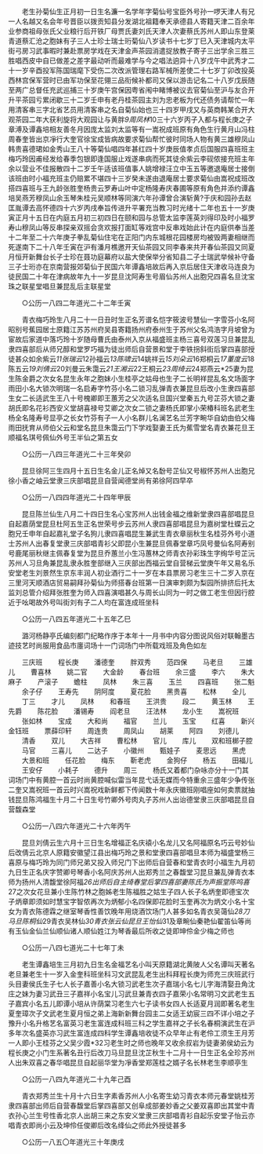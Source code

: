 <!-- { "loadSidebar": true } -->
　　老生孙菊仙生正月初一日生名濂一名学年字菊仙号宝臣外号孙一啰天津人有兄一人名越又名会年号晋臣以拨贡知县分发湖北祖籍奉天承德县人寄籍天津二百余年业参商祖母张氏父业粮行后开铁厂母贾氏妻刘氏天津人次妻蔡氏苏州人即山东登莱青道蔡汇沧之胞妹有子三人士珍士瑞士珩菊仙八岁读书十七岁丁巳入天津城内太平街弓房习武事暇时兼赴票房学戏在天津金声茶园消遣捉放教子寄子三出学余三胜三胜唱西皮中自已做差之差字最动听而最难学与今之唱法逈异十八岁戊午中武秀才二十一岁辛酉投军陈国瑞麾下受伤二次改派管理右路军械所差使二十七岁丁卯改投英西林宫保军营时已由军功保至花翎三品衔候补都司又保以游击记名二十八岁戊辰随至两广总督任充武巡捕三十岁庚午宫保因粤省闱中睹博被议去官菊仙至沪与友合开升平茶园亏累闭歇三十二岁壬申有老丹桂茶园主刘为忠老板为代还债务请帮忙一年用清客串三字北省艺员用清客串之名自菊仙始也三十四岁甲戌又与英商韩某合开大观茶园二年大获利旋将大观园让与黄胖*9周凤林*10三十六岁丙子入都与程长庚之子章溥及谭鑫培相友善冬月因庞太监刘太监等有一嵩祝成班原有角色生行黄月山冯柱周春奎皆出京凈行大奎官徐宝成皆病故要求菊仙帮忙彼时同场人物有黄三雄穆凤山韩贵喜德珺如金秀山王八十等菊仙唱四年甚红四十岁庚辰值孝贞后国服四喜班班主梅巧玲因甫经发给春季包银即逢国服止戏遂串病而死其徒余紫云李砚侬接充班主年余以营业不佳报散四十二岁壬午适该班值事人姚增禄汪立中玉五等邀退庵居士接倒该班由时小福充班主仍赔累不堪四十三岁癸未遂由退庵居士要求菊仙由嵩祝成班改搭四喜班与王九龄张胜奎杨贵云罗寿山叶中定杨隆寿庆春圃等原有角色并添约谭鑫培吴燕芳穆凤山余玉琴朱桂元吴顺林等同演六年孙谭曾合演斩黄?于庆和园孙去赵匡胤谭去高怀德四十六岁丙戌奉旨传进升平署充当教习时光绪十二年也五十一岁庚寅正月十五日在内庭五月初三初四日在颐和园与总管太监李莲英刘得印及时小福罗寿山穆凤山等反串探亲双摇会贪欢报打面缸等戏宫中反串戏始此计在内庭供奉当差十二年至二十六年庚子拳乱菊仙住宅在正阳门内东城根花园楼房均被毁两妻相继而死遂南下二十八年壬寅在沪有潘月樵邀开天仙茶园又同李春来共开春仙茶园又同夏月恒开新舞台长子士珍在聂功庭幕府以盐大使保举分省知县二子士瑞武举候补守备三子士珩亦在京南营报郊菊仙于民国六年谭鑫培故后再入京后居住天津收马连良为徒民国二十年在津病故年九十一岁昆旦沈阿寿生号眉仙苏州人出胞兄四喜名旦沈宝珠之联星堂唱旦兼昆乱后主联星堂 

　　○公历一八四二年道光二十二年壬寅 

　　青衣梅巧玲生八月二十一日丑时生正名芳谱名恺字筱波号慧仙一字雪芬小名阿昭别号蕉园居士原籍江苏苏州府吴县寄籍扬州府泰州生于苏州父名鸿浩字月坡曾为宦故后家道中落巧玲十岁随母曹氏由泰州入京从福盛班主杨三喜号双莲习旦兼昆乱隶四喜部后从师兄醇和堂罗巧福为徒出师后自营景和堂于李铁拐斜街后掌四喜部授徒甚众如余紫云*11张瑞云*12孙福云*13陈啸云*14姚祥云*15刘朵云*16郑桐云*17董度云*18陈五云*19刘倩云*20刘曼云朱霭云*21王湘云*22王桐云*23周绮云*24郑燕云*25妻为昆生陈金爵之次女名昆生永年之胞妹小生桂亭之姑母也生子二长明祥昆乱名文场面字雨田小名大锁次明瑞一名启寿字竹芬小名二锁习乱弹青衣兼昆旦后改小生隶四喜部生女二长适武生王八十号槐卿即王蕙芳之父次适名旦国兴堂秦五九号芷芬大锁之妻胡氏即名花衫西安义堂胡喜禄号艾卿之次女二锁之妻杨氏即掌小荣椿科班名武老生杨全名隆寿号显亭之长女竹芬有子一人小名群儿名澜艺名兰芳字畹华自幼由伯父梅雨田抚育从师伯父云和堂名昆旦朱霭云门下学戏娶妻王氏为蕉雪堂名青衣兼花旦王顺福名琪号佩仙外号王半仙之第五女 

　　○公历一八四三年道光二十三年癸卯 

　　昆旦徐阿三生四月十五日生名金儿正名焯又名馚号芷仙又号椒怀苏州人出胞兄徐小香之岫云堂隶三庆部唱昆旦自营闻德堂尚有弟徐阿四早卒 

　　○公历一八四四年道光二十四年甲辰 

　　昆旦陈兰仙生八月二十四日生名心宝苏州人出钱金福之维新堂隶四喜部唱昆旦自起嘉荫堂昆旦杜阿五生正名世荣号步云苏州人隶四喜部唱昆旦为嘉树堂杜蝶云之胞兄壬申年自起嘉礼堂子名狗儿隶四喜唱昆生兼武生青衣章丽秋生名桂芬外号小道士苏州人出春复堂隶三庆部唱青衫父即昆小生兼昆旦佩春堂章巧凤号曼仙名阿寿别号鹿尾丽秋继主佩春复堂为昆旦乔蕙兰小生冯蕙林之师青衣孙彩珠生字绚华号芷沅苏州人习旦角兼昆乱隶永胜奎部继入三庆部出西福云堂自营梯云堂庚午年又易名乐安堂老生刘景然生京东丰润人初业酒行二十一岁在本县票房习老生三十二岁入京在三里河天顺酒店贸易嗣拜孙菊仙为师搭春台班第一日演审刺颇为梨园所排挤后托太监刘总管介绍拜张胜奎为师入四喜演唱甚久与周长山同为一时之做工老生但因行腔近于吆喝故外号叫街刘有子二人均在富连成班坐科 

　　○公历一八四五年道光二十五年乙巳 

　　潞河杨静亭氏编刻都门纪略作序于本年十一月书中内容分图说风俗对联翰墨古迹技艺时尚服用食品市廛词场十一门词场门中所载戏班及角色如左 

　　三庆班 
　　程长庚 
　　潘德奎 
　　胖双秀 
　　范四保 
　　马老旦 
　　三雄儿 
　　曹喜林 
　　姚二官 
　　大金龄 
　　春台班 
　　余三盛 
　　李六 
　　朱大麻子 
　　产滚子 
　　蟾柱 
　　凤林 
　　朱三喜 
　　玉兰 
　　四喜班 
　　张二魁 
　　余子仔 
　　王寿先 
　　阴阿度 
　　夏花脸 
　　黑贵喜 
　　松林 
　　全儿 
　　丁三 
　　才儿 
　　凤林 
　　和春班 
　　王洪贵 
　　段二 
　　黄玉林 
　　王先爵 
　　陈花脸 
　　潘锡寿 
　　阎老旦 
　　汪法林 
　　龙小生 
　　嵩祝班 
　　张如林 
　　宝成 
　　大和尚 
　　福官 
　　兰儿 
　　玉宝 
　　红喜 
　　新兴金钰班 
　　票薛印轩 
　　周连贵 
　　周凤山 
　　胡莱 
　　阿四 
　　刘德儿 
　　清香 
　　双儿 
　　大吉祥 
　　曹松林 
　　官儿 
　　库儿 
　　双和班梆子腔 
　　马官 
　　三喜儿 
　　二达子 
　　小徽州 
　　甄娃子 
　　麦思远 
　　黑虎 
　　大景和班 
　　任花脸 
　　梅东 
　　靳老虎 
　　金狗仔 
　　杨五 
　　田福儿 
　　王安仔 
　　小耗子 
　　德升 
　　周三 
　　杨氏又着都门杂咏亦分十一门其词场门中有黄腔一首云时尚黄腔喊似雷当年昆弋话无媒而今特重余三盛年少争传张二奎又嵩祝班一首云时兴嵩祝戏新鲜都下传闻数十年永庆徽班刚唱座如何卖票就抽钱昆旦陈鸿福生十月二十日生号竹卿外号肉丸子苏州人出诒德堂隶三庆部唱昆旦自营馥森堂 

　　○公历一八四六年道光二十六年丙午 

　　昆旦刘倩云生六月十三日生名增福正名庆褤小名龙儿又名阿福原名巧云号妙仙后改倩云北京人原籍安徽望江县出梅巧玲之景和堂隶四喜部唱旦本师为福盛堂杨三喜原与梅巧玲为同门师兄弟又投入师兄门下出师后自营春和堂青衣时小福生九月初九日生正名庆字赞卿号琴香小名阿庆苏州人出郑秀兰之春馥堂习昆旦兼乱弹青衣本师为扬州人清馥堂徐阿福*26出师后自主绮春堂后掌四喜部妻陈氏为声振堂陈呜喜*27之次女花旦兼小生陈竹林之胞姊老生陈福胜之姑生子四人长子名炳奎即德宝次子炳章即须如时慧宝字智侬再次为炳郁小名四保即花脸时玉奎再次为炳文小名十宝女为青衣陈德霖之继室琴香性善饮晚年用烧酒饮场门人甚多如名青衣吴蔼仙*28刀马旦陈桐仙*29青衣吴林仙*30青衣张云仙昆旦王怡仙*31及章畹仙秦艳仙翟笛仙等尚有玉仙金仙兰仙顺仙诸人顺仙姓江为琴香最后所收之徒即坤伶金少梅之师也 

　　○公历一八四七道光二十七年丁未 

　　老生谭鑫培生三月初九日生名金福艺名小叫天原籍湖北黄陂人父名谭叫天著名老旦兼老生十一岁入金奎科班坐科习文武昆乱老生出科拜程长庚为师充三庆班武行头目妻侯氏生子七人长子嘉善小名大锁习武老生次子嘉瑞小名七儿字海清娶丑角沈庄之妹为妻习武丑三子嘉祥小名宝儿习武旦兼青衣四子嘉荣小名常明习文武老生五子嘉宾小名五儿即谭小培从许荫棠习老生六七子读书女四人长适夏月润即著名老生夏奎璋次子文武老生夏月恒之弟上海新新舞台园主二女适王幼宸三四不详小培之子豫升小名升格艺名富英习老生富连成科班三科之学生嘉祥之子长名春桐演武生在沪多年次名盛英亦习武生富连成四科学生谭鑫培收徒不众早年止有老伶工须生王月芳一人即小王桂芬之父吴少霞*32习老生时之师也晚年又收余叔岩为徒妻弟侯幼云为程长庚之小门生系著名丑行后改刀马旦昆旦沈芷秋生十二月十一日生正名全珍苏州人出朱双喜之春华唱昆旦自起丽华堂为凈香堂郑莲桂之婿子名长林老生李顺亭生 

　　○公历一八四九年道光二十九年己酉 

　　青衣郑秀兰生十月十六日生字素香苏州人小名寄生幼习青衣本师元春堂姚桂芳隶四喜部出师后自营春馥堂后掌四喜部又创阜成部姜妙香之父姜双喜即出其堂中青衣孙心兰生号性香北京人出胡三来之东安义堂隶三庆部唱青衫自起乐安堂子怡云亦唱青衣即尚小云及坤伶任俊卿后改名绛仙之师此外授徒甚多 

　　○公历一八五〇年道光三十年庚戌 

